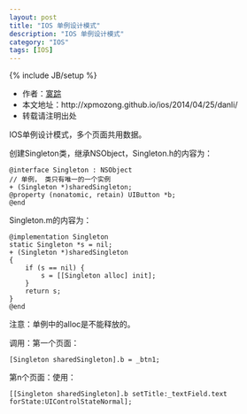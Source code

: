 ```yaml
---
layout: post
title: "IOS 单例设计模式"
description: "IOS 单例设计模式"
category: "IOS"
tags: [IOS]
---
```

{% include JB/setup %}

<ul>
    <li>作者：<a href="http://weibo.com/xpmozong" target="blank">寞踪</a></li>
    <li>本文地址：http://xpmozong.github.io/ios/2014/04/25/danli/</li>
    <li>转载请注明出处</li>
</ul>


IOS单例设计模式，多个页面共用数据。

创建Singleton类，继承NSObject，Singleton.h的内容为：

    @interface Singleton : NSObject
    // 单例， 类只有唯一的一个实例
    + (Singleton *)sharedSingleton;
    @property (nonatomic, retain) UIButton *b;
    @end


Singleton.m的内容为：
    
    @implementation Singleton
    static Singleton *s = nil;
    + (Singleton *)sharedSingleton
    {
        if (s == nil) {
            s = [[Singleton alloc] init];
        }
        return s;
    }
    @end


注意：单例中的alloc是不能释放的。

调用：第一个页面：
    
    [Singleton sharedSingleton].b = _btn1;


第n个页面：使用：

    [[Singleton sharedSingleton].b setTitle:_textField.text forState:UIControlStateNormal];











